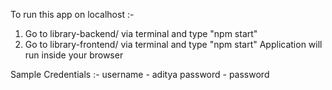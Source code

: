 To run this app on localhost :-
1. Go to library-backend/ via terminal and type "npm start"
2. Go to library-frontend/ via terminal and type "npm start"
Application will run inside your browser

Sample Credentials :-
username - aditya
password - password
